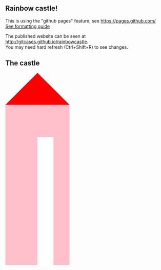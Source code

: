 ## Rainbow castle!
This is using the "github pages" feature, see https://pages.github.com/  
[See formatting guide](formatting-guide.md)

The published website can be seen at http://gitcases.github.io/rainbowcastle.  
You may need hard refresh (Ctrl+Shift+R) to see changes.


## The castle

<style type="text/css">
  .roof {
    border: 100px solid transparent;
    width: 200px;
    border-top: none;
    border-bottom-color: red;
    box-sizing: border-box;
  }
  .ground-floor {
    height: 500px;
    background: pink;
    width: 200px;
    position: relative;
  }
  .ground-floor > .door {
    background: white;
    position: absolute;
    bottom: 0;
    right: 50px;
    left: 100px;
    top: 100px;
  }
</style>

<div class="roof"></div>
<div class="ground-floor">
  <div class="door"></div>
</div>

<script>alert("Welcome to the rainbow castle");</script>
